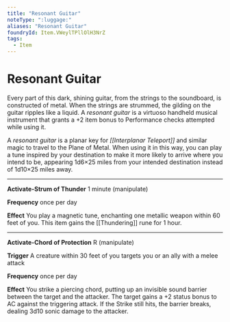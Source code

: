```yaml
---
title: "Resonant Guitar"
noteType: ":luggage:"
aliases: "Resonant Guitar"
foundryId: Item.VWeylTPllOlH3NrZ
tags:
  - Item
---
```


# Resonant Guitar

Every part of this dark, shining guitar, from the strings to the soundboard, is constructed of metal. When the strings are strummed, the gilding on the guitar ripples like a liquid. A _resonant guitar_ is a virtuoso handheld musical instrument that grants a +2 item bonus to Performance checks attempted while using it.

A _resonant guitar_ is a planar key for _[[Interplanar Teleport]]_ and similar magic to travel to the Plane of Metal. When using it in this way, you can play a tune inspired by your destination to make it more likely to arrive where you intend to be, appearing 1d6×25 miles from your intended destination instead of 1d10×25 miles away.

* * *

**Activate-Strum of Thunder** 1 minute (manipulate)

**Frequency** once per day

**Effect** You play a magnetic tune, enchanting one metallic weapon within 60 feet of you. This item gains the [[Thundering]] rune for 1 hour.

* * *

**Activate-Chord of Protection** R (manipulate)

**Trigger** A creature within 30 feet of you targets you or an ally with a melee attack

**Frequency** once per day

**Effect** You strike a piercing chord, putting up an invisible sound barrier between the target and the attacker. The target gains a +2 status bonus to AC against the triggering attack. If the Strike still hits, the barrier breaks, dealing 3d10 sonic damage to the attacker.
